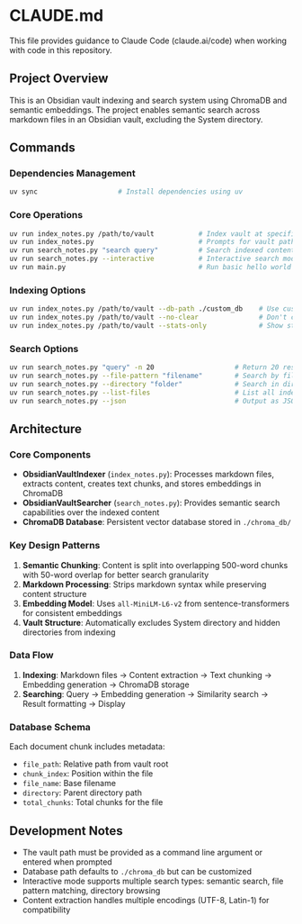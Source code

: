 # CLAUDE.md

This file provides guidance to Claude Code (claude.ai/code) when working with code in this repository.

## Project Overview

This is an Obsidian vault indexing and search system using ChromaDB and semantic embeddings. The project enables semantic search across markdown files in an Obsidian vault, excluding the System directory.

## Commands

### Dependencies Management
```bash
uv sync                    # Install dependencies using uv
```

### Core Operations
```bash
uv run index_notes.py /path/to/vault           # Index vault at specified path
uv run index_notes.py                          # Prompts for vault path
uv run search_notes.py "search query"          # Search indexed content
uv run search_notes.py --interactive           # Interactive search mode (prompts for vault path)
uv run main.py                                 # Run basic hello world (placeholder)
```

### Indexing Options
```bash
uv run index_notes.py /path/to/vault --db-path ./custom_db    # Use custom database path
uv run index_notes.py /path/to/vault --no-clear               # Don't clear existing data
uv run index_notes.py /path/to/vault --stats-only             # Show statistics only
```

### Search Options
```bash
uv run search_notes.py "query" -n 20                    # Return 20 results
uv run search_notes.py --file-pattern "filename"        # Search by filename
uv run search_notes.py --directory "folder"             # Search in directory
uv run search_notes.py --list-files                     # List all indexed files
uv run search_notes.py --json                           # Output as JSON
```

## Architecture

### Core Components

- **ObsidianVaultIndexer** (`index_notes.py`): Processes markdown files, extracts content, creates text chunks, and stores embeddings in ChromaDB
- **ObsidianVaultSearcher** (`search_notes.py`): Provides semantic search capabilities over the indexed content
- **ChromaDB Database**: Persistent vector database stored in `./chroma_db/`

### Key Design Patterns

1. **Semantic Chunking**: Content is split into overlapping 500-word chunks with 50-word overlap for better search granularity
2. **Markdown Processing**: Strips markdown syntax while preserving content structure
3. **Embedding Model**: Uses `all-MiniLM-L6-v2` from sentence-transformers for consistent embeddings
4. **Vault Structure**: Automatically excludes System directory and hidden directories from indexing

### Data Flow

1. **Indexing**: Markdown files → Content extraction → Text chunking → Embedding generation → ChromaDB storage
2. **Searching**: Query → Embedding generation → Similarity search → Result formatting → Display

### Database Schema

Each document chunk includes metadata:
- `file_path`: Relative path from vault root
- `chunk_index`: Position within the file
- `file_name`: Base filename
- `directory`: Parent directory path
- `total_chunks`: Total chunks for the file

## Development Notes

- The vault path must be provided as a command line argument or entered when prompted
- Database path defaults to `./chroma_db` but can be customized
- Interactive mode supports multiple search types: semantic search, file pattern matching, directory browsing
- Content extraction handles multiple encodings (UTF-8, Latin-1) for compatibility
